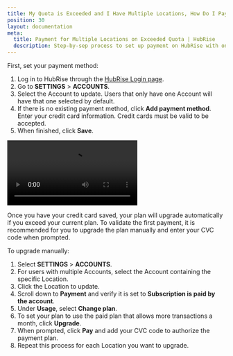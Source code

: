 ```yaml
---
title: My Quota is Exceeded and I Have Multiple Locations, How Do I Pay?
position: 30
layout: documentation
meta:
  title: Payment for Multiple Locations on Exceeded Quota | HubRise
  description: Step-by-sep process to set up payment on HubRise with one payment method for all locations once the free plan quota is exceeded.
---
```


First, set your payment method:

1. Log in to HubRise through the [HubRise Login page](https://manager.hubrise.com/login).
2. Go to **SETTINGS** > **ACCOUNTS**.
3. Select the Account to update. Users that only have one Account will have that one selected by default.
4. If there is no existing payment method, click **Add payment method**. Enter your credit card information. Credit cards must be valid to be accepted.
5. When finished, click **Save**.

<video controls title="Add payment type"><source src="../images/040-en-settings-payment-add-payment-type.webm" type="video/webm"/></video>

Once you have your credit card saved, your plan will upgrade automatically if you exceed your current plan. To validate the first payment, it is recommended for you to upgrade the plan manually and enter your CVC code when prompted.

To upgrade manually:

1. Select **SETTINGS** > **ACCOUNTS**.
2. For users with multiple Accounts, select the Account containing the specific Location.
3. Click the Location to update.
4. Scroll down to **Payment** and verify it is set to **Subscription is paid by the account**.
5. Under **Usage**, select **Change plan**.
6. To set your plan to use the paid plan that allows more transactions a month, click **Upgrade**.
7. When prompted, click **Pay** and add your CVC code to authorize the payment plan.
8. Repeat this process for each Location you want to upgrade.
